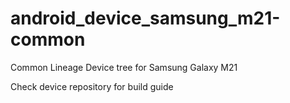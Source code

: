 # android_device_samsung_m21-common
Common Lineage Device tree for Samsung Galaxy M21

Check device repository for build guide
